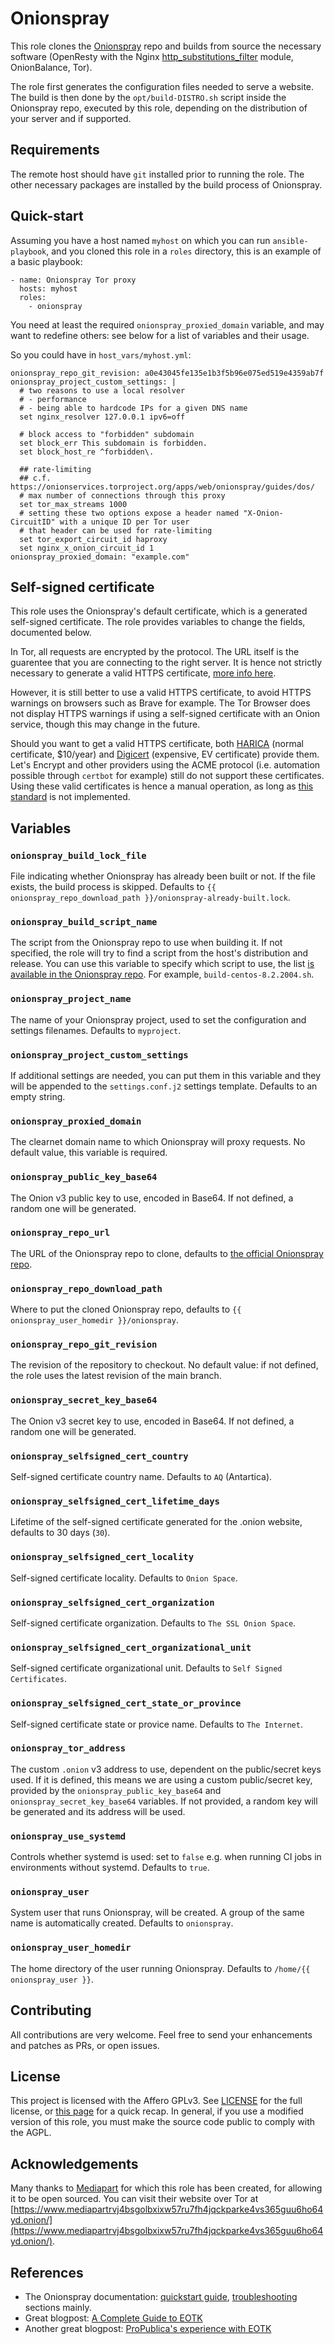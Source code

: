 # Onionspray

This role clones the [Onionspray](https://onionservices.torproject.org/apps/web/onionspray/) repo and builds from source the necessary software (OpenResty with the Nginx [http_substitutions_filter](https://github.com/yaoweibin/ngx_http_substitutions_filter_module) module, OnionBalance, Tor).

The role first generates the configuration files needed to serve a website. The build is then done by the `opt/build-DISTRO.sh` script inside the Onionspray repo, executed by this role, depending on the distribution of your server and if supported.

## Requirements

The remote host should have `git` installed prior to running the role. The other necessary packages are installed by the build process of Onionspray.

## Quick-start

Assuming you have a host named `myhost` on which you can run `ansible-playbook`, and you cloned this role in a `roles` directory, this is an example of a basic playbook:

```
- name: Onionspray Tor proxy
  hosts: myhost
  roles:
    - onionspray
```

You need at least the required `onionspray_proxied_domain` variable, and may want to redefine others: see below for a list of variables and their usage.

So you could have in `host_vars/myhost.yml`:

```
onionspray_repo_git_revision: a0e43045fe135e1b3f5b96e075ed519e4359ab7f
onionspray_project_custom_settings: |
  # two reasons to use a local resolver
  # - performance
  # - being able to hardcode IPs for a given DNS name
  set nginx_resolver 127.0.0.1 ipv6=off

  # block access to "forbidden" subdomain
  set block_err This subdomain is forbidden.
  set block_host_re ^forbidden\.

  ## rate-limiting
  ## c.f. https://onionservices.torproject.org/apps/web/onionspray/guides/dos/
  # max number of connections through this proxy
  set tor_max_streams 1000
  # setting these two options expose a header named "X-Onion-CircuitID" with a unique ID per Tor user
  # that header can be used for rate-limiting
  set tor_export_circuit_id haproxy
  set nginx_x_onion_circuit_id 1
onionspray_proxied_domain: "example.com"
```

## Self-signed certificate

This role uses the Onionspray's default certificate, which is a generated self-signed certificate. The role provides variables to change the fields, documented below.

In Tor, all requests are encrypted by the protocol. The URL itself is the guarentee that you are connecting to the right server. It is hence not strictly necessary to generate a valid HTTPS certificate, [more info here](https://community.torproject.org/onion-services/advanced/https/).

However, it is still better to use a valid HTTPS certificate, to avoid HTTPS warnings on browsers such as Brave for example. The Tor Browser does not display HTTPS warnings if using a self-signed certificate with an Onion service, though this may change in the future.

Should you want to get a valid HTTPS certificate, both [HARICA](https://blog.torproject.org/tls-certificate-for-onion-site) (normal certificate, $10/year) and [Digicert](https://www.digicert.com/blog/onion-officially-recognized-special-use-domain/) (expensive, EV certificate) provide them. Let's Encrypt and other providers using the ACME protocol (i.e. automation possible through `certbot` for example) still do not support these certificates. Using these valid certificates is hence a manual operation, as long as [this standard](https://acmeforonions.org/) is not implemented.

## Variables

### `onionspray_build_lock_file`

File indicating whether Onionspray has already been built or not. If the file exists, the build process is skipped. Defaults to `{{ onionspray_repo_download_path }}/onionspray-already-built.lock`.

### `onionspray_build_script_name`

The script from the Onionspray repo to use when building it. If not specified, the role will try to find a script from the host's distribution and release. You can use this variable to specify which script to use, the list [is available in the Onionspray repo](https://gitlab.torproject.org/tpo/onion-services/onionspray/-/tree/main/opt?ref_type=heads). For example, `build-centos-8.2.2004.sh`.

### `onionspray_project_name`

The name of your Onionspray project, used to set the configuration and settings filenames. Defaults to `myproject`.

### `onionspray_project_custom_settings`

If additional settings are needed, you can put them in this variable and they will be appended to the `settings.conf.j2` settings template. Defaults to an empty string.

### `onionspray_proxied_domain`

The clearnet domain name to which Onionspray will proxy requests. No default value, this variable is required.

### `onionspray_public_key_base64`

The Onion v3 public key to use, encoded in Base64. If not defined, a random one will be generated.

### `onionspray_repo_url`

The URL of the Onionspray repo to clone, defaults to [the official Onionspray repo](https://gitlab.torproject.org/tpo/onion-services/onionspray/).

### `onionspray_repo_download_path`

Where to put the cloned Onionspray repo, defaults to `{{ onionspray_user_homedir }}/onionspray`.

### `onionspray_repo_git_revision`

The revision of the repository to checkout. No default value: if not defined, the role uses the latest revision of the main branch.

### `onionspray_secret_key_base64`

The Onion v3 secret key to use, encoded in Base64. If not defined, a random one will be generated.

### `onionspray_selfsigned_cert_country`

Self-signed certificate country name. Defaults to `AQ` (Antartica).

### `onionspray_selfsigned_cert_lifetime_days`

Lifetime of the self-signed certificate generated for the .onion website, defaults to 30 days (`30`).

### `onionspray_selfsigned_cert_locality`

Self-signed certificate locality. Defaults to `Onion Space`.

### `onionspray_selfsigned_cert_organization`

Self-signed certificate organization. Defaults to `The SSL Onion Space`.

### `onionspray_selfsigned_cert_organizational_unit`

Self-signed certificate organizational unit. Defaults to `Self Signed Certificates`.

### `onionspray_selfsigned_cert_state_or_province`

Self-signed certificate state or provice name. Defaults to `The Internet`.

### `onionspray_tor_address`

The custom `.onion` v3 address to use, dependent on the public/secret keys used. If it is defined, this means we are using a custom public/secret key, provided by the `onionspray_public_key_base64` and  `onionspray_secret_key_base64` variables. If not provided, a random key will be generated and its address will be used.

### `onionspray_use_systemd`

Controls whether systemd is used: set to `false` e.g. when running CI jobs in environments without systemd. Defaults to `true`.

### `onionspray_user`

System user that runs Onionspray, will be created. A group of the same name is automatically created. Defaults to `onionspray`.

### `onionspray_user_homedir`

The home directory of the user running Onionspray. Defaults to `/home/{{ onionspray_user }}`.

## Contributing

All contributions are very welcome. Feel free to send your enhancements and patches as PRs, or open issues.

## License

This project is licensed with the Affero GPLv3. See [LICENSE](LICENSE) for the full license, or [this page](https://choosealicense.com/licenses/agpl-3.0/) for a quick recap. In general, if you use a modified version of this role, you must make the source code public to comply with the AGPL.

## Acknowledgements

Many thanks to [Mediapart](https://www.mediapart.fr) for which this role has been created, for allowing it to be open sourced. You can visit their website over Tor at [https://www.mediapartrvj4bsgolbxixw57ru7fh4jqckparke4vs365guu6ho64yd.onion/](https://www.mediapartrvj4bsgolbxixw57ru7fh4jqckparke4vs365guu6ho64yd.onion/).

## References

* The Onionspray documentation: [quickstart guide](https://onionservices.torproject.org/apps/web/onionspray/tutorial/), [troubleshooting](https://onionservices.torproject.org/apps/web/onionspray/guides/troubleshooting/) sections mainly.
* Great blogpost: [A Complete Guide to EOTK](https://shen.hong.io/making-websites-on-tor-using-eotk/)
* Another great blogpost: [ProPublica's experience with EOTK](https://www.propublica.org/nerds/a-more-secure-and-anonymous-propublica-using-tor-hidden-services)

